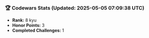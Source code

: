 ### 🏆 Codewars Stats (Updated: 2025-05-05 07:09:38 UTC)

- **Rank:** 8 kyu
- **Honor Points:** 3
- **Completed Challenges:** 1
